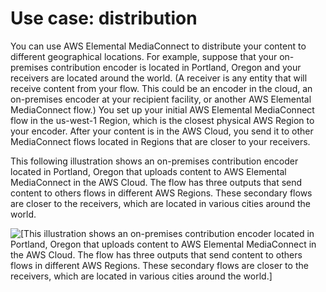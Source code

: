 # Use case: distribution<a name="use-cases-distribution"></a>

You can use AWS Elemental MediaConnect to distribute your content to different geographical locations\. For example, suppose that your on\-premises contribution encoder is located in Portland, Oregon and your receivers are located around the world\. \(A receiver is any entity that will receive content from your flow\. This could be an encoder in the cloud, an on\-premises encoder at your recipient facility, or another AWS Elemental MediaConnect flow\.\) You set up your initial AWS Elemental MediaConnect flow in the us\-west\-1 Region, which is the closest physical AWS Region to your encoder\. After your content is in the AWS Cloud, you send it to other MediaConnect flows located in Regions that are closer to your receivers\.

This following illustration shows an on\-premises contribution encoder located in Portland, Oregon that uploads content to AWS Elemental MediaConnect in the AWS Cloud\. The flow has three outputs that send content to others flows in different AWS Regions\. These secondary flows are closer to the receivers, which are located in various cities around the world\.

![\[This illustration shows an on-premises contribution encoder located in Portland, Oregon that uploads content to AWS Elemental MediaConnect in the AWS Cloud. The flow has three outputs that send content to others flows in different AWS Regions. These secondary flows are closer to the receivers, which are located in various cities around the world.\]](http://docs.aws.amazon.com/mediaconnect/latest/ug/)